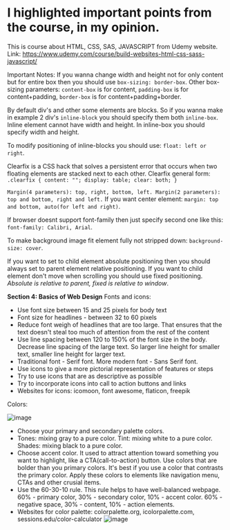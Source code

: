# I highlighted important points from the course, in my opinion.
This is course about HTML, CSS, SAS, JAVASCRIPT from Udemy website.
Link: https://www.udemy.com/course/build-websites-html-css-sass-javascript/

Important Notes:
If you wanna change width and height not for only content but for entire box then you should use `box-sizing: border-box`. Other box-sizing parameters: `content-box` is for content, `padding-box` is for content+padding, `border-box` is for content+padding+border.

By default div's and other some elements are blocks. So if you wanna make in example 2 div's `inline-block` you should specify them both `inline-box`. Inline element cannot have width and height. In inline-box you should specify width and height.

To modify positioning of inline-blocks you should use: `float: left or right`.

Clearfix is a CSS hack that solves a persistent error that occurs when two floating elements are stacked next to each other. 
Clearfix general form: `.clearfix {
  content: "";
  display: table;
  clear: both;
}`

`Margin(4 parameters): top, right, bottom, left. Margin(2 parameters): top and bottom, right and left.` If you want center element: `margin: top and bottom, auto(for left and right)`.

If browser doesnt support font-family then just specify second one like this: `font-family: Calibri, Arial`.

To make background image fit element fully not stripped down: `background-size: cover`.

If you want to set to child element absolute positioning then you should always set to parent element relative positioning. If you want to child element don't move when scrolling you should use fixed positioning. *Absolute is relative to parent, fixed is relative to window*.

**Section 4: Basics of Web Design**
Fonts and icons:
- Use font size between 15 and 25 pixels for body text
- Font size for headlines - between 32 to 60 pixels
- Reduce font weigh of headlines that are too large. That ensures that the text doesn't steal too much of attention from the rest of the content
- Use line spacing between 120 to 150% of the font size in the body. Decrease line spacing of the large text. So larger line height for smaller text, smaller line height for larger text.
- Traditional font - Serif font. More modern font - Sans Serif font. 
- Use icons to give a more pictorial representation of features or steps
- Try to use icons that are as descriptive as possible
- Try to incorporate icons into call to action buttons and links
- Websites for icons: icomoon, font awesome, flaticon, freepik

Colors:

![image](https://user-images.githubusercontent.com/74294560/177476848-24504f5b-b0ac-4412-a897-52f077e1d228.png)

- Choose your primary and secondary palette colors. 
- Tones: mixing gray to a pure color. Tint: mixing white to a pure color. Shades: mixing black to a pure color.
- Choose accent color. It used to attract attention toward something you want to highlight, like a CTA(call-to-action) button. Use colors that are bolder than you primary colors. It's best if you use a color that contrasts the primary color. Apply these colors to elements like navigation menu, CTAs and other crusial items.
- Use the 60-30-10 rule. This rule helps to have well-balanced webpage. 60% - primary color, 30% - secondary color, 10% - accent color. 60% - negative space, 30% - content, 10% - action elements. 
- Websites for color palette: colorpalette.org, icolorpalette.com, sessions.edu/color-calculator
![image](https://user-images.githubusercontent.com/74294560/177480894-6a394886-c70e-4d9e-a848-280abf395e56.png)
